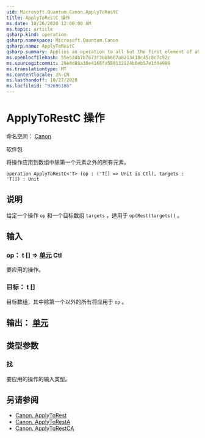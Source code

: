 ```yaml
---
uid: Microsoft.Quantum.Canon.ApplyToRestC
title: ApplyToRestC 操作
ms.date: 10/26/2020 12:00:00 AM
ms.topic: article
qsharp.kind: operation
qsharp.namespace: Microsoft.Quantum.Canon
qsharp.name: ApplyToRestC
qsharp.summary: Applies an operation to all but the first element of an array.
ms.openlocfilehash: 55e534b7b7673f300b607a8213418c45c8c7c92c
ms.sourcegitcommit: 29e0d88a30e4166fa580132124b0eb57e1f0e986
ms.translationtype: MT
ms.contentlocale: zh-CN
ms.lasthandoff: 10/27/2020
ms.locfileid: "92696186"
---
```

# <a name="applytorestc-operation"></a>ApplyToRestC 操作

命名空间： [Canon](xref:Microsoft.Quantum.Canon)

软件包 [](https://nuget.org/packages/)


将操作应用到数组中除第一个元素之外的所有元素。

```qsharp
operation ApplyToRestC<'T> (op : ('T[] => Unit is Ctl), targets : 'T[]) : Unit
```


## <a name="description"></a>说明

给定一个操作 `op` 和一个目标数组 `targets` ，适用于 `op(Rest(targets))` 。

## <a name="input"></a>输入

### <a name="op--t--unit-ctl"></a>op： t [] => [单元](xref:microsoft.quantum.lang-ref.unit) Ctl

要应用的操作。


### <a name="targets--t"></a>目标： t []

目标数组，其中除第一个以外的所有将应用于 `op` 。



## <a name="output--unit"></a>输出： [单元](xref:microsoft.quantum.lang-ref.unit)



## <a name="type-parameters"></a>类型参数

### <a name="t"></a>找

要应用的操作的输入类型。

## <a name="see-also"></a>另请参阅

- [Canon. ApplyToRest](xref:Microsoft.Quantum.Canon.ApplyToRest)
- [Canon. ApplyToRestA](xref:Microsoft.Quantum.Canon.ApplyToRestA)
- [Canon. ApplyToRestCA](xref:Microsoft.Quantum.Canon.ApplyToRestCA)